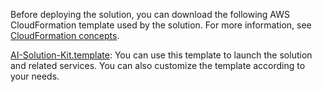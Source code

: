 Before deploying the solution, you can download the following AWS CloudFormation template used by the solution. For more information, see [CloudFormation concepts](https://docs.aws.amazon.com/AWSCloudFormation/latest/UserGuide/cfn-whatis-concepts.html).

[AI-Solution-Kit.template](https://aws-gcr-solutions.s3.cn-north-1.amazonaws.com.cn/Aws-gcr-ai-solution-kit/latest/AI-Solution-Kit.template): You can use this template to launch the solution and related services. You can also customize the template according to your needs.